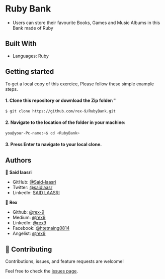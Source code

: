 # Ruby Bank

- Users can store their favourite Books, Games and Music Albums in this Bank made of Ruby

## Built With

- Languages: Ruby

## Getting started

To get a local copy of this exercice, Please follow these simple example steps.

#### 1. Clone this repository or download the Zip folder:"

```bash command
$ git clone https://github.com/rex-9/RubyBank.git
```

#### 2. Navigate to the location of the folder in your machine:

```bash command
you@your-Pc-name:~$ cd <RubyBank>
```

#### 3. Press Enter to navigate to your local clone.

## Authors

👤 **Said laasri**

- GitHub: [@Said-laasri](https://github.com/Said-laasri)
- Twitter: [@saidlaasr](https://twitter.com/saidlaasr)
- LinkedIn: [SAID LAASRI](https://www.linkedin.com/in/said-laasri-8a4367172/)

👤 **Rex**

- Github: [@rex-9](https://github.com/rex-9/)<br>
- Medium: [@rex9](https://medium.com/rex9/)<br>
- LinkedIn: [@rex9](https://www.linkedin.com/in/rex9/)<br>
- Facebook: [@htetnaing0814](https://www.facebook.com/htetnaing0814)<br>
- Angelist: [@rex9](https://angel.co/u/rex9)<br>

## 🤝 Contributing

Contributions, issues, and feature requests are welcome!

Feel free to check the [issues page](../../issues/).
